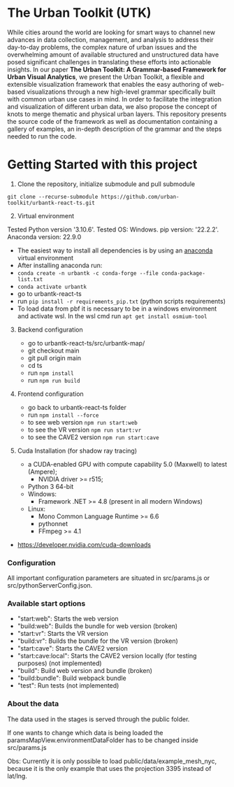 # The Urban Toolkit (UTK)

While cities around the world are looking for smart ways to channel new advances in data collection, management, and
analysis to address their day-to-day problems, the complex nature of urban issues and the overwhelming amount of available structured
and unstructured data have posed significant challenges in translating these efforts into actionable insights. In our paper **The Urban Toolkit: A Grammar-based Framework for
Urban Visual Analytics**, we present the Urban Toolkit, a flexible and extensible visualization framework that enables the easy authoring of web-based visualizations
through a new high-level grammar specifically built with common urban use cases in mind. In order to facilitate the integration and
visualization of different urban data, we also propose the concept of knots to merge thematic and physical urban layers. This repository presents the source
code of the framework as well as documentation containing a gallery of examples, an in-depth description of the grammar and the steps needed to run the code.

# Getting Started with this project

1. Clone the repository, initialize submodule and pull submodule

`git clone --recurse-submodule https://github.com/urban-toolkit/urbantk-react-ts.git`
 
2. Virtual environment  

Tested Python version '3.10.6'. Tested OS: Windows. pip version: '22.2.2'. Anaconda version: 22.9.0

- The easiest way to install all dependencies is by using an [anaconda](https://www.anaconda.com/) virtual environment
- After installing anaconda run:
- `conda create -n urbantk -c conda-forge --file conda-package-list.txt`
- `conda activate urbantk`
- go to urbantk-react-ts
- run `pip install -r requirements_pip.txt` (python scripts requirements)
- To load data from pbf it is necessary to be in a windows environment and activate wsl. In the wsl cmd run `apt get install osmium-tool`

3. Backend configuration 

   - go to urbantk-react-ts/src/urbantk-map/
   - git checkout main
   - git pull origin main
   - cd ts
   - run `npm install`
   - run `npm run build`

4. Frontend configuration
   - go back to urbantk-react-ts folder
   - run `npm install --force`
   - to see web version `npm run start:web`
   - to see the VR version `npm run start:vr`
   - to see the CAVE2 version `npm run start:cave`

5. Cuda Installation (for shadow ray tracing)

   - a CUDA-enabled GPU with compute capability 5.0 (Maxwell) to latest (Ampere);
       - NVIDIA driver >= r515;
   - Python 3 64-bit
   - Windows:
       - Framework .NET >= 4.8 (present in all modern Windows)
   - Linux:
       - Mono Common Language Runtime >= 6.6
       - pythonnet
       - FFmpeg >= 4.1

- https://developer.nvidia.com/cuda-downloads


### Configuration

All important configuration parameters are situated in src/params.js or src/pythonServerConfig.json.  

### Available start options

- "start:web": Starts the web version
- "build:web": Builds the bundle for web version (broken)
- "start:vr": Starts the VR version
- "build:vr": Builds the bundle for the VR version (broken)
- "start:cave": Starts the CAVE2 version
- "start:cave:local": Starts the CAVE2 version locally (for testing purposes) (not implemented)
- "build": Build web version and bundle (broken)
- "build:bundle": Build webpack bundle
- "test": Run tests (not implemented)

### About the data

The data used in the stages is served through the public folder.  

If one wants to change which data is being loaded the paramsMapView.environmentDataFolder has to be changed inside src/params.js 

Obs: Currently it is only possible to load public/data/example_mesh_nyc, because it is the only example that uses the projection 3395 instead of lat/lng.